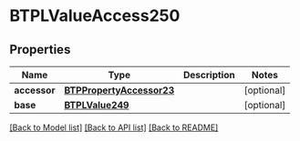 # BTPLValueAccess250

## Properties
Name | Type | Description | Notes
------------ | ------------- | ------------- | -------------
**accessor** | [**BTPPropertyAccessor23**](BTPPropertyAccessor23.md) |  | [optional] 
**base** | [**BTPLValue249**](BTPLValue249.md) |  | [optional] 

[[Back to Model list]](../README.md#documentation-for-models) [[Back to API list]](../README.md#documentation-for-api-endpoints) [[Back to README]](../README.md)


